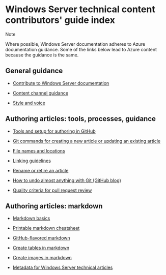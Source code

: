 <properties title="" pageTitle="Windows technical content contributors' guide index" description="Lists the articles available in the Windows Server technical content contributors' guide for technet.microsoft.com." author="kathydav" manager="dongill" />

<tags ms.service="contributor-guide" ms.topic="article" ms.tgt_pltfrm="" ms.workload="" ms.date="8/31/2016" ms.author="kathydav" />

# Windows Server technical content contributors' guide index

> [!Note]
> Where possible, Windows Server documentation adheres to Azure documentation guidance. Some of the links below lead to Azure content because the guidance is the same.

## General guidance

- [Contribute to Windows Server documentation](git-steps-create-update-content.md)

- [Content channel guidance](https://github.com/Azure/azure-content/blob/master/contributor-guide/content-channel-guidance.md)

- [Style and voice](https://github.com/Azure/azure-content/blob/master/contributor-guide/style-and-voice.md)

## Authoring articles: tools, processes, guidance

- [Tools and setup for authoring in GitHub](tools-and-setup.md)

- [Git commands for creating a new article or updating an existing article](git-steps-create-update-content.md)

- [File names and locations](file-names-and-locations.md)

- [Linking guidelines](create-links-markdown.md/)

- [Rename or retire an article](rename-or-retire.md)

- [How to undo almost anything with Git (GitHub blog)](https://github.com/blog/2019-how-to-undo-almost-anything-with-git)

- [Quality criteria for pull request review](contributor-guide-pr-criteria.md)

## Authoring articles: markdown

- [Markdown basics](https://help.github.com/articles/markdown-basics/)

- [Printable markdown cheatsheet](./media/documents/markdown-cheatsheet.pdf?raw=true)

- [GitHub-flavored markdown](https://help.github.com/articles/github-flavored-markdown/)

- [Create tables in markdown](https://github.com/Azure/azure-content/blob/master/contributor-guide/create-tables-markdown.md)

- [Create images in markdown](create-images-markdown.md)

- [Metadata for Windows Server technical articles](https://ppe.msdn.microsoft.com/en-us/ce-csi-docs/ops/ops-onboarding/managing-content/content-meta-data?branch=master)